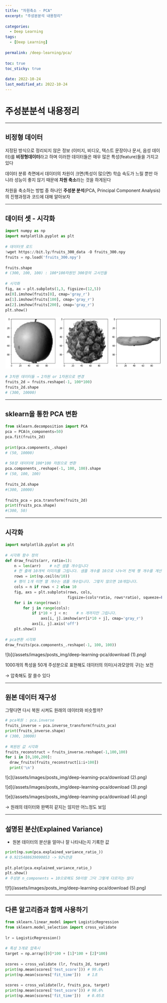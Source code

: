 ```yaml
---
title: "차원축소 - PCA"
excerpt: "주성분분석 내용정리"

categories:
  - Deep Learning
tags:
  - [Deep Learning]

permalink: /deep-learning/pca/

toc: true
toc_sticky: true

date: 2022-10-24
last_modified_at: 2022-10-24
---
```


# 주성분분석 내용정리

---

## 비정형 데이터

지정된 방식으로 정리되지 않은 정보 (이미지, 비디오, 텍스트 문장이나 문서, 음성 데이터)를 **비정형데이터**라고 하며 이러한 데이터들은 매우 많은 특성(feature)들을 가지고 있다

데이터 분류 측면에서 데이터의 차원이 크면(특성이 많으면) 학습 속도가 느릴 뿐만 아니라 성능이 좋지 않기 때문에 **차원 축소**라는 것을 하게된다

차원을 축소하는 방법 중 하나인 **주성분 분석**(PCA, Principal Component Analysis)의 진행과정과 코드에 대해 알아보자

---

## 데이터 셋 - 시각화

```python
import numpy as np
import matplotlib.pyplot as plt

# 데이터셋 로드
!wget https://bit.ly/fruits_300_data -O fruits_300.npy
fruits = np.load('fruits_300.npy')

fruits.shape
# (300, 100, 100) : 100*100차원인 300장의 고사진들

# 시각화
fig, ax = plt.subplots(1,3, figsize=(12,5))
ax[0].imshow(fruits[0], cmap='gray_r')
ax[1].imshow(fruits[100], cmap='gray_r')
ax[2].imshow(fruits[200], cmap='gray_r')
plt.show()
```

![a](/assets/images/posts_img/deep-learning-pca/download.png)

```python
# 3차원 데이터들 → 2차원 or 1차원으로 변경
fruits_2d = fruits.reshape(-1, 100*100)
fruits_2d.shape
# (300, 10000)
```
---

## sklearn을 통한 PCA 변환

```python
from sklearn.decomposition import PCA
pca = PCA(n_components=50)
pca.fit(fruits_2d)

print(pca.components_.shape)
# (50, 10000)

# 50장 데이터에 100*100 차원으로 변환
pca.components_.reshape(-1, 100, 100).shape
# (50, 100, 100)

fruits_2d.shape
#(300, 10000)

fruits_pca = pca.transform(fruits_2d)
print(fruits_pca.shape)
#(300, 50)
```

---

## 시각화

```python
import matplotlib.pyplot as plt

# 시각화 함수 정의
def draw_fruits(arr, ratio=1):
    n = len(arr)    # n은 샘플 개수입니다
    # 한 줄에 10개씩 이미지를 그립니다. 샘플 개수를 10으로 나누어 전체 행 개수를 계산합니다. 
    rows = int(np.ceil(n/10))
    # 행이 1개 이면 열 개수는 샘플 개수입니다. 그렇지 않으면 10개입니다.
    cols = n if rows < 2 else 10
    fig, axs = plt.subplots(rows, cols, 
                            figsize=(cols*ratio, rows*ratio), squeeze=False)
    for i in range(rows):
        for j in range(cols):
            if i*10 + j < n:    # n 개까지만 그립니다.
                axs[i, j].imshow(arr[i*10 + j], cmap='gray_r')
            axs[i, j].axis('off')
    plt.show()

# pca변환 시각화
draw_fruits(pca.components_.reshape(-1, 100, 100))
```

![b](/assets/images/posts_img/deep-learning-pca/download (1).png)

1000개의 특성을 50개 주성분으로 표현해도 데이터의 의미(사과모양의 구)는 보전

→ 압축해도 잘 쓸수 있다

---

## 원본 데이터 재구성

그렇다면 다시 복원 시켜도 원래의 데이터와 비슷할까?

```python
# pca복원 : pca.inverse
fruits_inverse = pca.inverse_transform(fruits_pca)
print(fruits_inverse.shape)
# (300, 10000)

# 복원된 값 시각화
fruits_reconstruct = fruits_inverse.reshape(-1,100,100)
for i in [0,100,200]:
  draw_fruits(fruits_reconstruct[i:i+100])
  print('\n')
```

![c](/assets/images/posts_img/deep-learning-pca/download (2).png)

![d](/assets/images/posts_img/deep-learning-pca/download (3).png)

![e](/assets/images/posts_img/deep-learning-pca/download (4).png)

→ 원래의 데이터와 완벽히 같지는 않지만 어느정도 보임

---

## 설명된 분산(Explained Variance)

- 원본 데이터의 분산을 얼마나 잘 나타내는지 기록한 값

```python
print(np.sum(pca.explained_variance_ratio_))
# 0.9215488639090053 -> 92%만큼

plt.plot(pca.explained_variance_ratio_)
plt.show()
# 주성분 n_components = 10으로해도 50이랑 그닥 그렇게 다르지는 않다
```

![f](/assets/images/posts_img/deep-learning-pca/download (5).png)

---

## 다른 알고리즘과 함께 사용하기

```python
from sklearn.linear_model import LogisticRegression
from sklearn.model_selection import cross_validate

lr = LogisticRegression()

# 특성 3개로 압축시
target = np.array([0]*100 + [1]*100 + [2]*100)

scores = cross_validate (lr, fruits_2d, target)
print(np.mean(scores['test_score'])) # 99.6%
print(np.mean(scores['fit_time']))   # 1초

scores = cross_validate(lr, fruits_pca, target)
print(np.mean(scores['test_score'])) # 98.6%
print(np.mean(scores['fit_time']))   # 0.05초

```
